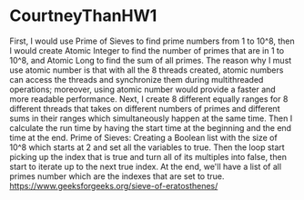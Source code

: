 # CourtneyThanHW1
First, I would use Prime of Sieves to find prime numbers from 1 to 10^8, then I would create Atomic Integer to find the number of primes that are in 1 to 10^8, and Atomic Long to find the sum of all primes. The reason why I must use atomic number is that with all the 8 threads created, atomic numbers can access the threads and synchronize them during multithreaded operations; moreover, using atomic number would provide a faster and more readable performance. Next, I create 8 different equally ranges for 8 different threads that takes on different numbers of primes and different sums in their ranges which simultaneously happen at the same time. Then I calculate the run time by having the start time at the beginning and the end time at the end.
Prime of Sieves:
Creating a Boolean list with the size of 10^8 which starts at 2 and set all the variables to true. Then the loop start picking up the index that is true and turn all of its multiples into false, then start to iterate up to the next true index. At the end, we'll have a list of all primes number which are the indexes that are set to true.
https://www.geeksforgeeks.org/sieve-of-eratosthenes/
